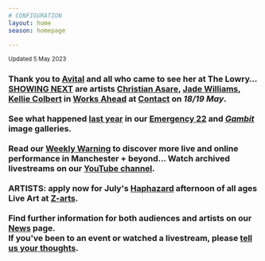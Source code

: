 ```yaml
---
# CONFIGURATION
layout: home
season: homepage

---
```

<small>Updated 5 May 2023</small>        
### Thank you to [Avital](/current/2023/raz) and all who came to see her at The Lowry… [SHOWING NEXT](/current/2023) are artists [Christian Asare](/current/2023-worksahead/asare), [Jade Williams](/current/2023-worksahead/williams), [Kellie Colbert](/current/2023-worksahead/colbert) in [Works Ahead](/current/2023-worksahead) at <a href="https://contactmcr.com" target="_blank">Contact</a> on *18/19 May*.<br><br>See what happened [last year](/archive/2022) in our [Emergency 22](/galleries/2022-emergency) and [*Gambit*](/galleries/2022-gambit) image galleries.<br><br>Read our <a href="https://wordofwarning.posthaven.com" target="_blank">Weekly Warning</a> to discover more live and online performance in Manchester + beyond…  Watch archived livestreams on our <a href="https://youtube.com/@warnmcr" target="_blank">YouTube channel</a>.<br><br>ARTISTS: apply now for July's [Haphazard](/hab/haphazard) afternoon of all ages Live Art at <a href="https://z-arts.org" target="_blank">Z-arts</a>.<br><br>Find further information for both audiences and artists on our [News](/news) page.<br>If you've been to an event or watched a livestream, please <a href="http://bit.ly/warnmcrfeedback" target="_blank">tell us your thoughts</a>.
